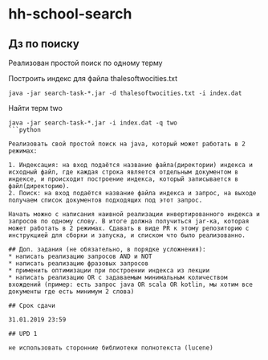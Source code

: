 # hh-school-search
## Дз по поиску 

Реализован простой поиск по одному терму

Построить индекс для файла thalesoftwocities.txt

```shell
java -jar search-task-*.jar -d thalesoftwocities.txt -i index.dat
```

Найти терм two

```shell
java -jar search-task-*.jar -i index.dat -q two
```python

Реализовать свой простой поиск на java, который может работать в 2 режимах: 

1. Индексация: на вход подаётся название файла(директории) индекса и исходный файл, где каждая строка является отдельным документом в индексе, и происходит построение индекса, который записывается в файл(директорию). 
2. Поиск: на вход подаётся название файла индекса и запрос, на выходе получаем список документов подходящих под этот запрос.

Начать можно с написания наивной реализации инвертированного индекса и запросов по одному слову. В итоге должна получиться jar-ка, которая может работать в 2 режимах. Сдавать в виде PR к этому репозиторию с инструкцией для сборки и запуска, и списком что было реализованно. 

## Доп. задания (не обязательно, в порядке усложнения): 
* написать реализацию запросов AND и NOT
* написать реализацию фразовых запросов
* применить оптимизации при построении индекса из лекции
* написать реализацию OR с задаваемым минимальным количеством вхождений (пример: есть запрос java OR scala OR kotlin, мы хотим все документы где есть минимум 2 слова)

## Срок сдачи

31.01.2019 23:59

## UPD 1

не использовать сторонние библиотеки полнотекста (lucene)
